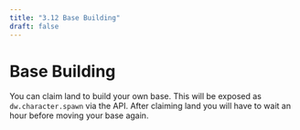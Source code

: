 ```yaml
---
title: "3.12 Base Building"
draft: false
---
```

# Base Building

You can claim land to build your own base. This will be exposed as `dw.character.spawn` via the API.
After claiming land you will have to wait an hour before moving your base again.